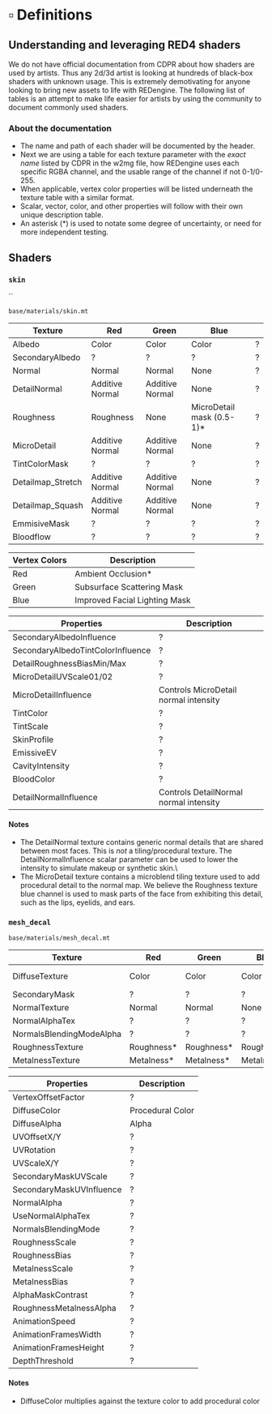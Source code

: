 # ▫ Definitions

## Understanding and leveraging RED4 shaders <a href="#understanding-and-leveraging-red4-shaders" id="understanding-and-leveraging-red4-shaders"></a>

We do not have official documentation from CDPR about how shaders are used by artists. Thus any 2d/3d artist is looking at hundreds of black-box shaders with unknown usage. This is extremely demotivating for anyone looking to bring new assets to life with REDengine. The following list of tables is an attempt to make life easier for artists by using the community to document commonly used shaders.

### About the documentation <a href="#about-the-documentation" id="about-the-documentation"></a>

* The name and path of each shader will be documented by the header.
* Next we are using a table for each texture parameter with the _exact name_ listed by CDPR in the w2mg file, how REDengine uses each specific RGBA channel, and the usable range of the channel if not 0-1/0-255.
* When applicable, vertex color properties will be listed underneath the texture table with a similar format.
* Scalar, vector, color, and other properties will follow with their own unique description table.
* An asterisk (\*) is used to notate some degree of uncertainty, or need for more independent testing.

## Shaders <a href="#shaders" id="shaders"></a>

### `skin` <a href="#skin" id="skin"></a>

``

`base/materials/skin.mt`

| Texture            | Red             | Green           | Blue                       |   |
| ------------------ | --------------- | --------------- | -------------------------- | - |
| Albedo             | Color           | Color           | Color                      | ? |
| SecondaryAlbedo    | ?               | ?               | ?                          | ? |
| Normal             | Normal          | Normal          | None                       | ? |
| DetailNormal       | Additive Normal | Additive Normal | None                       | ? |
| Roughness          | Roughness       | None            | MicroDetail mask (0.5-1)\* | ? |
| MicroDetail        | Additive Normal | Additive Normal | None                       | ? |
| TintColorMask      | ?               | ?               | ?                          | ? |
| Detailmap\_Stretch | Additive Normal | Additive Normal | None                       | ? |
| Detailmap\_Squash  | Additive Normal | Additive Normal | None                       | ? |
| EmmisiveMask       | ?               | ?               | ?                          | ? |
| Bloodflow          | ?               | ?               | ?                          | ? |

| Vertex Colors | Description                   |
| ------------- | ----------------------------- |
| Red           | Ambient Occlusion\*           |
| Green         | Subsurface Scattering Mask    |
| Blue          | Improved Facial Lighting Mask |

| Properties                        | Description                            |
| --------------------------------- | -------------------------------------- |
| SecondaryAlbedoInfluence          | ?                                      |
| SecondaryAlbedoTintColorInfluence | ?                                      |
| DetailRoughnessBiasMin/Max        | ?                                      |
| MicroDetailUVScale01/02           | ?                                      |
| MicroDetailInfluence              | Controls MicroDetail normal intensity  |
| TintColor                         | ?                                      |
| TintScale                         | ?                                      |
| SkinProfile                       | ?                                      |
| EmissiveEV                        | ?                                      |
| CavityIntensity                   | ?                                      |
| BloodColor                        | ?                                      |
| DetailNormalInfluence             | Controls DetailNormal normal intensity |

#### **Notes**

* The DetailNormal texture contains generic normal details that are shared between most faces. This is _not_ a tiling/procedural texture. The DetailNormalInfluence scalar parameter can be used to lower the intensity to simulate makeup or synthetic skin.\\
* The MicroDetail texture contains a microblend tiling texture used to add procedural detail to the normal map. We believe the Roughness texture blue channel is used to mask parts of the face from exhibiting this detail, such as the lips, eyelids, and ears.

### `mesh_decal` <a href="#mesh_decal" id="mesh_decal"></a>

`base/materials/mesh_decal.mt`

| Texture                  | Red         | Green       | Blue        | Alpha        |
| ------------------------ | ----------- | ----------- | ----------- | ------------ |
| DiffuseTexture           | Color       | Color       | Color       | Opacity Mask |
| SecondaryMask            | ?           | ?           | ?           | ?            |
| NormalTexture            | Normal      | Normal      | None        | ?            |
| NormalAlphaTex           | ?           | ?           | ?           | ?            |
| NormalsBlendingModeAlpha | ?           | ?           | ?           | ?            |
| RoughnessTexture         | Roughness\* | Roughness\* | Roughness\* | ?            |
| MetalnessTexture         | Metalness\* | Metalness\* | Metalness\* | ?            |

| Properties               | Description      |
| ------------------------ | ---------------- |
| VertexOffsetFactor       | ?                |
| DiffuseColor             | Procedural Color |
| DiffuseAlpha             | Alpha            |
| UVOffsetX/Y              | ?                |
| UVRotation               | ?                |
| UVScaleX/Y               | ?                |
| SecondaryMaskUVScale     | ?                |
| SecondaryMaskUVInfluence | ?                |
| NormalAlpha              | ?                |
| UseNormalAlphaTex        | ?                |
| NormalsBlendingMode      | ?                |
| RoughnessScale           | ?                |
| RoughnessBias            | ?                |
| MetalnessScale           | ?                |
| MetalnessBias            | ?                |
| AlphaMaskContrast        | ?                |
| RoughnessMetalnessAlpha  | ?                |
| AnimationSpeed           | ?                |
| AnimationFramesWidth     | ?                |
| AnimationFramesHeight    | ?                |
| DepthThreshold           | ?                |

#### **Notes**

* DiffuseColor multiplies against the texture color to add procedural color
